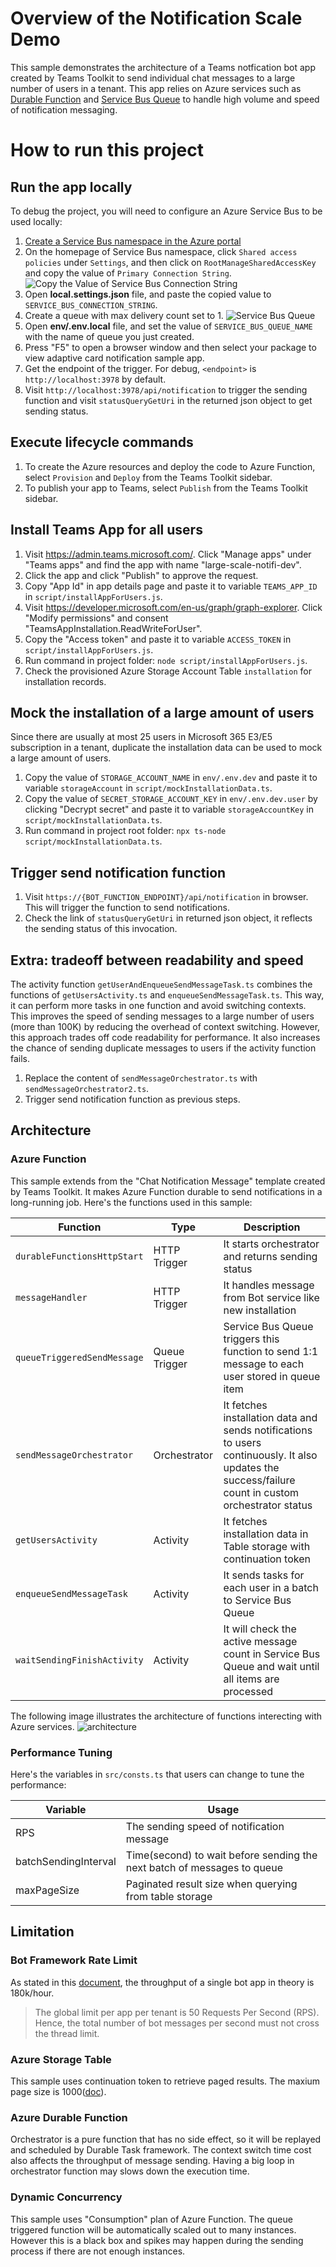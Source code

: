 # Overview of the Notification Scale Demo

This sample demonstrates the architecture of a Teams notfication bot app created by Teams Toolkit to send individual chat messages to a large number of users in a tenant. This app relies on Azure services such as [Durable Function](https://learn.microsoft.com/en-us/azure/azure-functions/durable/durable-functions-overview?tabs=csharp-inproc) and [Service Bus Queue](https://learn.microsoft.com/en-us/azure/service-bus-messaging/service-bus-queues-topics-subscriptions#queues) to handle high volume and speed of notification messaging.

# How to run this project

## Run the app locally
To debug the project, you will need to configure an Azure Service Bus to be used locally:
1. [Create a Service Bus namespace in the Azure portal](https://learn.microsoft.com/en-us/azure/service-bus-messaging/service-bus-quickstart-topics-subscriptions-portal#create-a-namespace-in-the-azure-portal)
2. On the homepage of Service Bus namespace, click `Shared access policies` under `Settings`, and then click on `RootManageSharedAccessKey` and copy the value of `Primary Connection String`.
![Copy the Value of Service Bus Connection String](./assets/ServiceBusConnectionString.png)
3. Open **local.settings.json** file, and paste the copied value to `SERVICE_BUS_CONNECTION_STRING`.
4. Create a queue with max delivery count set to 1.
![Service Bus Queue](./assets/ServiceBusQueue.png)
5. Open **env/.env.local** file, and set the value of `SERVICE_BUS_QUEUE_NAME` with the name of queue you just created.
6. Press "F5" to open a browser window and then select your package to view adaptive card notification sample app.
7. Get the endpoint of the trigger. For debug, `<endpoint>` is `http://localhost:3978` by default.
8. Visit `http://localhost:3978/api/notification` to trigger the sending function and visit `statusQueryGetUri` in the returned json object to get sending status.

## Execute lifecycle commands

1. To create the Azure resources and deploy the code to Azure Function, select `Provision` and `Deploy` from the Teams Toolkit sidebar.
2. To publish your app to Teams, select `Publish` from the Teams Toolkit sidebar.

## Install Teams App for all users

1. Visit https://admin.teams.microsoft.com/. Click "Manage apps" under "Teams apps" and find the app with name "large-scale-notifi-dev".
2. Click the app and click "Publish" to approve the request.
3. Copy "App Id" in app details page and paste it to variable `TEAMS_APP_ID` in `script/installAppForUsers.js`.
4. Visit https://developer.microsoft.com/en-us/graph/graph-explorer. Click "Modify permissions" and consent "TeamsAppInstallation.ReadWriteForUser".
5. Copy the "Access token" and paste it to variable `ACCESS_TOKEN` in `script/installAppForUsers.js`.
6. Run command in project folder: `node script/installAppForUsers.js`.
7. Check the provisioned Azure Storage Account Table `installation` for installation records.

## Mock the installation of a large amount of users

Since there are usually at most 25 users in Microsoft 365 E3/E5 subscription in a tenant, duplicate the installation data can be used to mock a large amount of users.

1. Copy the value of `STORAGE_ACCOUNT_NAME` in `env/.env.dev` and paste it to variable `storageAccount` in `script/mockInstallationData.ts`.
2. Copy the value of `SECRET_STORAGE_ACCOUNT_KEY` in `env/.env.dev.user` by clicking "Decrypt secret" and paste it to variable `storageAccountKey` in `script/mockInstallationData.ts`.
3. Run command in project root folder: `npx ts-node script/mockInstallationData.ts`.

## Trigger send notification function

1. Visit `https://{BOT_FUNCTION_ENDPOINT}/api/notification` in browser. This will trigger the function to send notifications.
2. Check the link of `statusQueryGetUri` in returned json object, it reflects the sending status of this invocation.

## Extra: tradeoff between readability and speed

The activity function `getUserAndEnqueueSendMessageTask.ts` combines the functions of `getUsersActivity.ts` and `enqueueSendMessageTask.ts`. This way, it can perform more tasks in one function and avoid switching contexts. This improves the speed of sending messages to a large number of users (more than 100K) by reducing the overhead of context switching. However, this approach trades off code readability for performance. It also increases the chance of sending duplicate messages to users if the activity function fails.

1. Replace the content of `sendMessageOrchestrator.ts` with `sendMessageOrchestrator2.ts`.
2. Trigger send notification function as previous steps.

## Architecture

### Azure Function

This sample extends from the "Chat Notification Message" template created by Teams Toolkit. It makes Azure Function durable to send notifications in a long-running job.
Here's the functions used in this sample:

| Function                    | Type          | Description                                                                                                                                         |
| --------------------------- | ------------- | --------------------------------------------------------------------------------------------------------------------------------------------------- |
| `durableFunctionsHttpStart` | HTTP Trigger  | It starts orchestrator and returns sending status                                                                                                   |
| `messageHandler`            | HTTP Trigger  | It handles message from Bot service like new installation                                                                                           |
| `queueTriggeredSendMessage` | Queue Trigger | Service Bus Queue triggers this function to send 1:1 message to each user stored in queue item                                                      |
| `sendMessageOrchestrator`   | Orchestrator  | It fetches installation data and sends notifications to users continuously. It also updates the success/failure count in custom orchestrator status |
| `getUsersActivity`          | Activity      | It fetches installation data in Table storage with continuation token                                                                               |
| `enqueueSendMessageTask`    | Activity      | It sends tasks for each user in a batch to Service Bus Queue                                                                                        |
| `waitSendingFinishActivity` | Activity      | It will check the active message count in Service Bus Queue and wait until all items are processed                                                  |

The following image illustrates the architecture of functions interecting with Azure services.
![architecture](./assets/architecture.jpg)

### Performance Tuning

Here's the variables in `src/consts.ts` that users can change to tune the performance:

| Variable             | Usage                                                                   |
| -------------------- | ----------------------------------------------------------------------- |
| RPS                  | The sending speed of notification message                               |
| batchSendingInterval | Time(second) to wait before sending the next batch of messages to queue |
| maxPageSize          | Paginated result size when querying from table storage                  |

## Limitation

### Bot Framework Rate Limit

As stated in this [document](https://learn.microsoft.com/en-us/microsoftteams/platform/bots/how-to/rate-limit#per-bot-per-thread-limit), the throughput of a single bot app in theory is 180k/hour.

> The global limit per app per tenant is 50 Requests Per Second (RPS). Hence, the total number of bot messages per second must not cross the thread limit.

### Azure Storage Table

This sample uses continuation token to retrieve paged results. The maxium page size is 1000([doc](https://learn.microsoft.com/en-us/rest/api/storageservices/Query-Entities?redirectedfrom=MSDN#remarks)).

### Azure Durable Function

Orchestrator is a pure function that has no side effect, so it will be replayed and scheduled by Durable Task framework. The context switch time cost also affects the throughput of message sending. Having a big loop in orchestrator function may slows down the execution time.

### Dynamic Concurrency

This sample uses "Consumption" plan of Azure Function. The queue triggered function will be automatically scaled out to many instances. However this is a black box and spikes may happen during the sending process if there are not enough instances.
